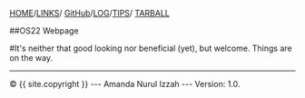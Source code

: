 [HOME](.)/[LINKS](https://amrul-hzz.github.io/os222/links.md)/ [GitHub](https://github.com/amrul-hzz/os222)/[LOG](https://amrul-hzz.github.io/os222/TXT/mylogs.txt)/[TIPS]( )/ [TARBALL]( )

##OS22 Webpage

#It's neither that good looking nor beneficial (yet), but welcome. Things are on the way. 

<hr>
© {{ site.copyright }} --- Amanda Nurul Izzah --- Version: 1.0.
